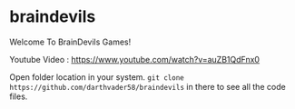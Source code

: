 # braindevils
Welcome To BrainDevils Games!

Youtube Video : https://www.youtube.com/watch?v=auZB1QdFnx0 


Open folder location in your system. 
` git clone https://github.com/darthvader58/braindevils ` in there to see all the code files.

